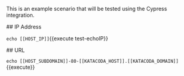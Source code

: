 This is an example scenario that will be tested using the Cypress integration. 

## IP Address

`echo [[HOST_IP]]`{{execute test-echoIP}}

## URL

`echo [[HOST_SUBDOMAIN]]-80-[[KATACODA_HOST]].[[KATACODA_DOMAIN]]`{{execute}}
